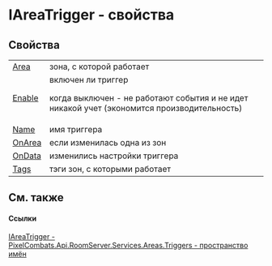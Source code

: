 # IAreaTrigger - свойства




## Свойства
<table>
<tr>
<td><a href="010d756d-267f-3111-d3ef-a261bb689c9f">Area</a></td>
<td>зона, с которой работает</td></tr>
<tr>
<td><a href="44dd4949-957a-13df-6f3c-6af4cd86db95">Enable</a></td>
<td>включен ли триггер <p>когда выключен - не работают события и не идет никакой учет (экономится производительность)</p></td></tr>
<tr>
<td><a href="7b7fddcb-fd83-e854-1053-086171943009">Name</a></td>
<td>имя триггера</td></tr>
<tr>
<td><a href="7356f6c9-a84b-7c2b-470e-c6d3ca02a46c">OnArea</a></td>
<td>если изменилась одна из зон</td></tr>
<tr>
<td><a href="8d8e3957-2efa-093e-6778-d898813731e4">OnData</a></td>
<td>изменились настройки триггера</td></tr>
<tr>
<td><a href="15c079ae-f198-4f72-d273-adb7881d3ddb">Tags</a></td>
<td>тэги зон, с которыми работает</td></tr>
</table>

## См. также


#### Ссылки
<a href="b0ea3d3a-a4ab-fda0-8ac2-b469dd6b3d8f">IAreaTrigger - </a>  
<a href="4f427198-2b1e-a053-5a6c-40f068fcb995">PixelCombats.Api.RoomServer.Services.Areas.Triggers - пространство имён</a>  
